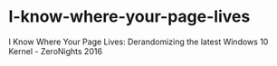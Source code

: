 # I-know-where-your-page-lives
I Know Where Your Page Lives: Derandomizing the latest Windows 10 Kernel - ZeroNights 2016
